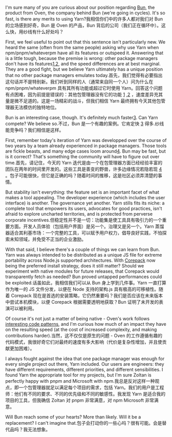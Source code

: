 I'm sure many of you are curious about our position regarding [Bun](https://bun.sh/), the product from Oven, the company behind Bun (we're going in cycles). It's so fast, is there any merits to using Yarn?我相信你们中的许多人都对我们对 Bun 的立场感到好奇，Bun 是 Oven 的产品，Bun 背后的公司（我们正在循环中）。这么快，用纱线有什么好处吗？

First, we feel useful to point out that this sentence isn't particularly new. We heard the same (often from the same people) asking why use Yarn when npm/pnpm/whateverpm have all its features or outspeed it. Answering that is a little tough, because the premise is wrong: other package managers don't have its features[1](#fn-1-a24c5d)[,2](#fn-,2-a24c5d), and the speed differences are at best marginal. They are a good fight, but we believe Yarn ultimately has a unique position that no other package managers emulates today.首先，我们觉得有必要指出这句话并不是特别新。我们听到同样的人（通常来自同一个人）问为什么在 npm/pnpm/whateverpm 具有其所有功能或超过它时使用 Yarn。回答这个问题有点困难，因为前提是错误的：其他包管理器没有它的功能 [1](#fn-1-a24c5d) [,2](#fn-,2-a24c5d) ，速度差异充其量是微不足道的。这是一场精彩的战斗，但我们相信 Yarn 最终拥有今天其他包管理器无法模仿的独特地位。

Bun is an interesting case, though. It's definitely much faster[3](#fn-3-a24c5d). Can Yarn compete? We believe so.不过，Bun 是一个有趣的案例。它肯定快 [3](#fn-3-a24c5d) 得多.纱线能竞争吗？我们相信是这样。

First, remember today's iteration of Yarn was developped over the course of two years by a team already experienced in package managers. Those tools are fickle beasts, and many edge cases loom around[4](#fn-4-a24c5d). Bun may be fast, but is it correct? That's something the community will have to figure out over time.首先，请记住，今天的 Yarn 迭代是由一个在包管理器方面已经经验丰富的团队在两年的时间里开发的。这些工具是善变的野兽，许多边缘情况若隐若现 [4](#fn-4-a24c5d) 。包子可能很快，但它是正确的吗？随着时间的推移，这是社区必须弄清楚的事情。

But stability isn't everything: the feature set is an important facet of what makes a tool appealing. The developer experience (which includes the user interface) is another. The governance yet another. Yarn stills fits its niche: a complete tool that empowers its users, advocates for good practices, isn't afraid to explore uncharted territories, and is protected from perverse corporate incentives.但稳定性并不是一切：功能集是使工具具有吸引力的一个重要方面。开发人员体验（包括用户界面）是另一个。治理又是另一个。Yarn 蒸馏器适合其利基市场：一个完整的工具，可以赋予用户权力，倡导良好实践，不怕探索未知领域，并免受不正当的企业激励。

With that said, I believe there's a couple of things we can learn from Bun. Yarn was always intended to be distributed as a unique JS file for extreme portability across Node.js supported architectures. With [Corepack](https://nodejs.org/api/corepack.html) now being the preferred install strategy, does it still matter? Should we experiment with native modules for future releases, that Corepack would transparently fetch as needed? Bun proved untapped performances could be exploited.话虽如此，我相信我们可以从 Bun 身上学到几件事。Yarn 一直打算作为唯一的 JS 文件分发，以便在 Node 支持的架构.js 具有极高的可移植性。随着 Corepack 现在是首选的安装策略，它仍然重要吗？我们是否应该在未来版本中尝试本机模块，以便 Corepack 根据需要透明地获取？Bun 证明了未开发的表演可以被利用。

Of course it's not just a matter of being native - Oven's work follows [interesting code patterns](https://twitter.com/jarredsumner/status/1708650105828692054), and I'm curious how much of an impact they have on the resulting speed (at the cost of increased complexity, and making contributions harder).当然，这不仅仅是原生的问题 - Oven 的工作遵循有趣的代码模式，我很好奇它们对最终的速度有多大影响（代价是复杂性增加，并且使贡献更加困难）。

I always fought against the idea that one package manager was enough for every single project out there, Yarn included. Our users are engineers: they have different requirements, different priorities, and different sensibilities. I found Yarn the appropriate tool for my projects, but I'm sure Zoltan is perfectly happy with pnpm and Microsoft with npm.我总是反对这样一种观点，即一个包管理器就足以满足每个项目的需求，包括 Yarn。我们的用户是工程师：他们有不同的要求、不同的优先级和不同的敏感性。我发现 Yarn 是适合我的项目的工具，但我确信 Zoltan 对 pnpm 非常满意，对 npm Microsoft 非常满意。

Will Bun reach some of your hearts? More than likely. Will it be a replacement? I can't imagine that.包子会打动你的一些心吗？很有可能。会是替代品吗？我无法想象。

